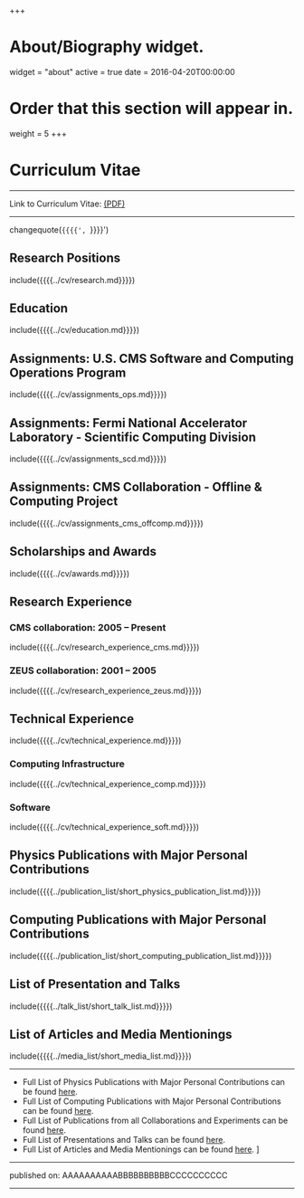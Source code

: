 +++
# About/Biography widget.
widget = "about"
active = true
date = 2016-04-20T00:00:00

# Order that this section will appear in.
weight = 5
+++

# Curriculum Vitae

----------

Link to Curriculum Vitae: [(PDF)](https://github.com/gutsche/ForThePublic/raw/master/cv/cv.pdf)

----------

changequote(`{{{{', `}}}}')

## Research Positions
include({{{{../cv/research.md}}}})

## Education
include({{{{../cv/education.md}}}})

## Assignments: U.S. CMS Software and Computing Operations Program
include({{{{../cv/assignments_ops.md}}}})

## Assignments: Fermi National Accelerator Laboratory - Scientific Computing Division
include({{{{../cv/assignments_scd.md}}}})

## Assignments: CMS Collaboration - Offline & Computing Project
include({{{{../cv/assignments_cms_offcomp.md}}}})

## Scholarships and Awards
include({{{{../cv/awards.md}}}})

## Research Experience
### CMS collaboration: 2005 – Present
include({{{{../cv/research_experience_cms.md}}}})
### ZEUS collaboration: 2001 – 2005
include({{{{../cv/research_experience_zeus.md}}}})

## Technical Experience
include({{{{../cv/technical_experience.md}}}})

### Computing Infrastructure
include({{{{../cv/technical_experience_comp.md}}}})

### Software
include({{{{../cv/technical_experience_soft.md}}}})

## Physics Publications with Major Personal Contributions
include({{{{../publication_list/short_physics_publication_list.md}}}})

## Computing Publications with Major Personal Contributions
include({{{{../publication_list/short_computing_publication_list.md}}}})

## List of Presentation and Talks
include({{{{../talk_list/short_talk_list.md}}}})

## List of Articles and Media Mentionings
include({{{{../media_list/short_media_list.md}}}})

----------

* Full List of Physics Publications with Major Personal Contributions can be found [here](https://github.com/gutsche/ForThePublic/raw/master/publication_list/physics_publication_list.pdf).
* Full List of Computing Publications with Major Personal Contributions can be found [here](https://github.com/gutsche/ForThePublic/raw/master/publication_list/computing_publication_list.pdf).
* Full List of Publications from all Collaborations and Experiments can be found [here](https://github.com/gutsche/ForThePublic/raw/master/publication_list/experiment_publication_list.pdf).
* Full List of Presentations and Talks can be found [here](https://github.com/gutsche/ForThePublic/raw/master/talk_list/talk_list.pdf).
* Full List of Articles and Media Mentionings can be found [here](https://github.com/gutsche/ForThePublic/raw/master/media_list/media_list.pdf).
]

----------

published on: AAAAAAAAAABBBBBBBBBBCCCCCCCCCC

----------
